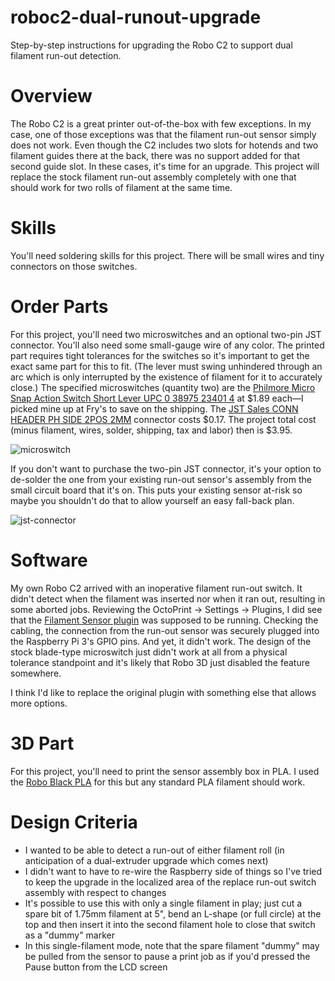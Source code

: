 # roboc2-dual-runout-upgrade
Step-by-step instructions for upgrading the Robo C2 to support dual filament run-out detection.

# Overview
The Robo C2 is a great printer out-of-the-box with few exceptions. In my case, one of those exceptions was that the filament run-out sensor simply does not work. Even though the C2 includes two slots for hotends and two filament guides there at the back, there was no support added for that second guide slot. In these cases, it's time for an upgrade. This project will replace the stock filament run-out assembly completely with one that should work for two rolls of filament at the same time.

# Skills
You'll need soldering skills for this project. There will be small wires and tiny connectors on those switches.

# Order Parts
For this project, you'll need two microswitches and an optional two-pin JST connector. You'll also need some small-gauge wire of any color. The printed part requires tight tolerances for the switches so it's important to get the exact same part for this to fit. (The lever must swing unhindered through an arc which is only interrupted by the existence of filament for it to accurately close.)  The specified microswitches (quantity two) are the [Philmore Micro Snap Action Switch Short Lever UPC 0 38975 23401 4](http://www.frys.com/product/7824549) at $1.89 each—I picked mine up at Fry's to save on the shipping. The [JST Sales CONN HEADER PH SIDE 2POS 2MM](https://www.digikey.com/product-detail/en/S2B-PH-K-S(LF)(SN)/455-1719-ND/926626?WT.mc_id=IQ_7595_G_pla926626&wt.srch=1&wt.medium=cpc&&gclid=EAIaIQobChMI0ZbGkdCR1gIVF5J-Ch2gRg_3EAQYAyABEgKh-vD_BwE) connector costs $0.17.  The project total cost (minus filament, wires, solder, shipping, tax and labor) then is $3.95.

![microswitch](https://user-images.githubusercontent.com/15971213/30178853-50445b2e-93bf-11e7-8a34-8e062834d6c6.jpg)

If you don't want to purchase the two-pin JST connector, it's your option to de-solder the one from your existing run-out sensor's assembly from the small circuit board that it's on. This puts your existing sensor at-risk so maybe you shouldn't do that to allow yourself an easy fall-back plan.

![jst-connector](https://user-images.githubusercontent.com/15971213/30178031-79f04760-93bc-11e7-97dd-9545d22b42e7.jpg)

# Software
My own Robo C2 arrived with an inoperative filament run-out switch. It didn't detect when the filament was inserted nor when it ran out, resulting in some aborted jobs. Reviewing the OctoPrint -> Settings -> Plugins, I did see that the [Filament Sensor plugin](http://plugins.octoprint.org/plugins/filament_sensor/) was supposed to be running. Checking the cabling, the connection from the run-out sensor was securely plugged into the Raspberry Pi 3's GPIO pins. And yet, it didn't work. The design of the stock blade-type microswitch just didn't work at all from a physical tolerance standpoint and it's likely that Robo 3D just disabled the feature somewhere.

I think I'd like to replace the original plugin with something else that allows more options.

# 3D Part
For this project, you'll need to print the sensor assembly box in PLA. I used the [Robo Black PLA](https://store.robo3d.com/collections/filament-pla/pla-jet-black-500g) for this but any standard PLA filament should work.

# Design Criteria
* I wanted to be able to detect a run-out of either filament roll (in anticipation of a dual-extruder upgrade which comes next)
* I didn't want to have to re-wire the Raspberry side of things so I've tried to keep the upgrade in the localized area of the replace run-out switch assembly with respect to changes
* It's possible to use this with only a single filament in play; just cut a spare bit of 1.75mm filament at 5", bend an L-shape (or full circle) at the top and then insert it into the second filament hole to close that switch as a "dummy" marker
* In this single-filament mode, note that the spare filament "dummy" may be pulled from the sensor to pause a print job as if you'd pressed the Pause button from the LCD screen


